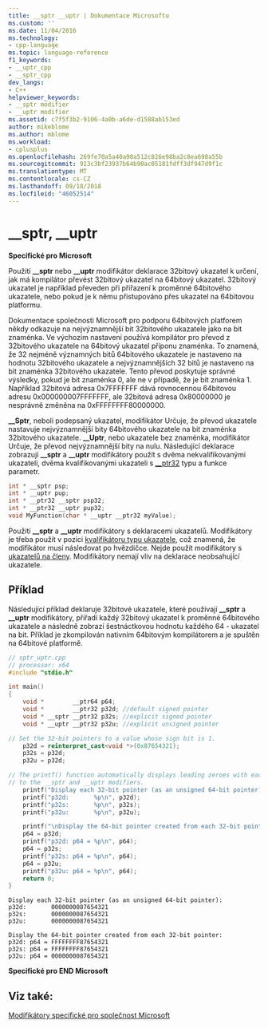 ```yaml
---
title: __sptr __uptr | Dokumentace Microsoftu
ms.custom: ''
ms.date: 11/04/2016
ms.technology:
- cpp-language
ms.topic: language-reference
f1_keywords:
- __uptr_cpp
- __sptr_cpp
dev_langs:
- C++
helpviewer_keywords:
- __sptr modifier
- __uptr modifier
ms.assetid: c7f5f3b2-9106-4a0b-a6de-d1588ab153ed
author: mikeblome
ms.author: mblome
ms.workload:
- cplusplus
ms.openlocfilehash: 269fe70a5a40a90a512c826e98ba2c8ea698a55b
ms.sourcegitcommit: 913c3bf23937b64b90ac05181fdff3df947d9f1c
ms.translationtype: MT
ms.contentlocale: cs-CZ
ms.lasthandoff: 09/18/2018
ms.locfileid: "46052514"
---
```

# <a name="sptr-uptr"></a>__sptr, __uptr

**Specifické pro Microsoft**

Použití **__sptr** nebo **__uptr** modifikátor deklarace 32bitový ukazatel k určení, jak má kompilátor převést 32bitový ukazatel na 64bitový ukazatel. 32bitový ukazatel je například převeden při přiřazení k proměnné 64bitového ukazatele, nebo pokud je k němu přistupováno přes ukazatel na 64bitovou platformu.

Dokumentace společnosti Microsoft pro podporu 64bitových platforem někdy odkazuje na nejvýznamnější bit 32bitového ukazatele jako na bit znaménka. Ve výchozím nastavení používá kompilátor pro převod z 32bitového ukazatele na 64bitový ukazatel příponu znaménka. To znamená, že 32 nejméně významných bitů 64bitového ukazatele je nastaveno na hodnotu 32bitového ukazatele a nejvýznamnějších 32 bitů je nastaveno na bit znaménka 32bitového ukazatele. Tento převod poskytuje správné výsledky, pokud je bit znaménka 0, ale ne v případě, že je bit znaménka 1. Například 32bitová adresa 0x7FFFFFFF dává rovnocennou 64bitovou adresu 0x000000007FFFFFFF, ale 32bitová adresa 0x80000000 je nesprávně změněna na 0xFFFFFFFF80000000.

**__Sptr**, neboli podepsaný ukazatel, modifikátor Určuje, že převod ukazatele nastavuje nejvýznamnější bity 64bitového ukazatele na bit znaménka 32bitového ukazatele. **__Uptr**, nebo ukazatele bez znaménka, modifikátor Určuje, že převod nejvýznamnější bity na nulu. Následující deklarace zobrazují **__sptr** a **__uptr** modifikátory použít s dvěma nekvalifikovanými ukazateli, dvěma kvalifikovanými ukazateli s [__ptr32](../cpp/ptr32-ptr64.md) typu a funkce parametr.

```cpp
int * __sptr psp;
int * __uptr pup;
int * __ptr32 __sptr psp32;
int * __ptr32 __uptr pup32;
void MyFunction(char * __uptr __ptr32 myValue);
```

Použití **__sptr** a **__uptr** modifikátory s deklaracemi ukazatelů. Modifikátory je třeba použít v pozici [kvalifikátoru typu ukazatele](../c-language/pointer-declarations.md), což znamená, že modifikátor musí následovat po hvězdičce. Nejde použít modifikátory s [ukazatelů na členy](../cpp/pointers-to-members.md). Modifikátory nemají vliv na deklarace neobsahující ukazatele.

## <a name="example"></a>Příklad

Následující příklad deklaruje 32bitové ukazatele, které používají **__sptr** a **__uptr** modifikátory, přiřadí každý 32bitový ukazatel k proměnné 64bitového ukazatele a následně zobrazí šestnáctkovou hodnotu každého 64 - ukazatel na bit. Příklad je zkompilován nativním 64bitovým kompilátorem a je spuštěn na 64bitové platformě.

```cpp
// sptr_uptr.cpp
// processor: x64
#include "stdio.h"

int main()
{
    void *        __ptr64 p64;
    void *        __ptr32 p32d; //default signed pointer
    void * __sptr __ptr32 p32s; //explicit signed pointer
    void * __uptr __ptr32 p32u; //explicit unsigned pointer

// Set the 32-bit pointers to a value whose sign bit is 1.
    p32d = reinterpret_cast<void *>(0x87654321);
    p32s = p32d;
    p32u = p32d;

// The printf() function automatically displays leading zeroes with each 32-bit pointer. These are unrelated
// to the __sptr and __uptr modifiers.
    printf("Display each 32-bit pointer (as an unsigned 64-bit pointer):\n");
    printf("p32d:       %p\n", p32d);
    printf("p32s:       %p\n", p32s);
    printf("p32u:       %p\n", p32u);

    printf("\nDisplay the 64-bit pointer created from each 32-bit pointer:\n");
    p64 = p32d;
    printf("p32d: p64 = %p\n", p64);
    p64 = p32s;
    printf("p32s: p64 = %p\n", p64);
    p64 = p32u;
    printf("p32u: p64 = %p\n", p64);
    return 0;
}
```

```Output
Display each 32-bit pointer (as an unsigned 64-bit pointer):
p32d:       0000000087654321
p32s:       0000000087654321
p32u:       0000000087654321

Display the 64-bit pointer created from each 32-bit pointer:
p32d: p64 = FFFFFFFF87654321
p32s: p64 = FFFFFFFF87654321
p32u: p64 = 0000000087654321
```

**Specifické pro END Microsoft**

## <a name="see-also"></a>Viz také:

[Modifikátory specifické pro společnost Microsoft](../cpp/microsoft-specific-modifiers.md)